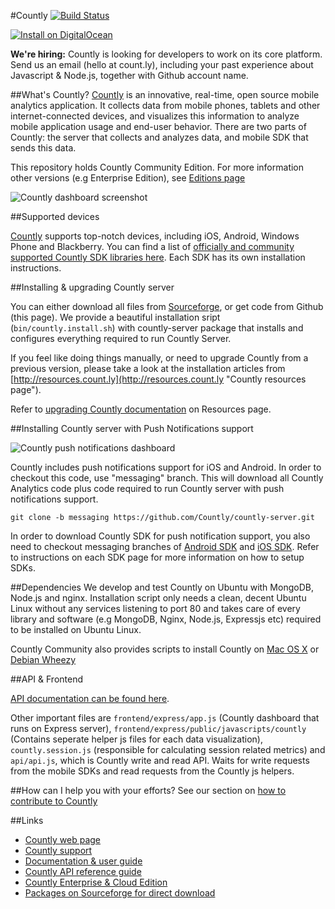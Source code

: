 #Countly [![Build Status](https://api.travis-ci.org/Countly/countly-server.png)](https://travis-ci.org/Countly/countly-server)

[![Install on DigitalOcean](http://installer.71m.us/button.svg)](http://installer.71m.us/install?url=https://github.com/ar2rsawseen/countly-server)

**We're hiring:** Countly is looking for developers to work on its core platform. Send us an email (hello at count.ly), including your past experience about Javascript & Node.js, together with Github account name. 

##What's Countly?
[Countly](http://count.ly) is an innovative, real-time, open source mobile analytics application. 
It collects data from mobile phones, tablets and other internet-connected devices, and visualizes this information to analyze mobile application usage and end-user behavior. There are two parts of Countly: the server that collects and analyzes data, and mobile SDK that sends this data.

This repository holds Countly Community Edition. For more information other versions (e.g Enterprise Edition), see [Editions page](https://count.ly/products/editions/)

![Countly dashboard screenshot](http://a.fsdn.com/con/app/proj/countly/screenshots/dashboard_without_realtime.png)

##Supported devices

[Countly](http://count.ly) supports top-notch devices, including iOS, Android, Windows Phone and Blackberry. You can find a list of [officially and community supported Countly SDK libraries here](https://count.ly/resources/source/download-sdk). Each SDK has its own installation instructions.

##Installing & upgrading Countly server

You can either download all files from [Sourceforge](http://sf.net/projects/countly), or get code from Github (this page). We provide a beautiful installation sript (`bin/countly.install.sh`) with countly-server package that installs and configures everything required to run Countly Server.

If you feel like doing things manually, or need to upgrade Countly from a previous version, please take a look at the installation articles from [http://resources.count.ly](http://resources.count.ly "Countly resources page").

Refer to [upgrading Countly documentation](https://count.ly/resources/upgrade/countly-server-upgrade) on Resources page.

##Installing Countly server with Push Notifications support

![Countly push notifications dashboard](https://a.fsdn.com/con/app/proj/countly/screenshots/push_notifications.png)

Countly includes push notifications support for iOS and Android. In order to checkout this code, use "messaging" branch. This will download all Countly Analytics code plus code required to run Countly server with push notifications support.

`git clone -b messaging https://github.com/Countly/countly-server.git`

In order to download Countly SDK for push notification support, you also need to checkout messaging branches of [Android SDK](https://github.com/countly/countly-sdk-android/tree/messaging) and [iOS SDK](https://github.com/countly/countly-sdk-ios/tree/messaging). Refer to instructions on each SDK page for more information on how to setup SDKs. 

##Dependencies
We develop and test Countly on Ubuntu with MongoDB, Node.js and nginx. Installation script only needs a clean, decent Ubuntu Linux without any services listening to port 80 and takes care of every library and software (e.g MongoDB, Nginx, Node.js, Expressjs etc) required to be installed on Ubuntu Linux.

Countly Community also provides scripts to install Countly on [Mac OS X](http://support.count.ly/discussions/questions/161-can-i-install-countly-on-a-mac-server)  or [Debian Wheezy](https://gist.github.com/cbess/6221635)

##API & Frontend

[API documentation can be found here](http://resources.count.ly).

Other important files are `frontend/express/app.js` (Countly dashboard that runs on Express server), `frontend/express/public/javascripts/countly` (Contains seperate helper js files for each data visualization),  `countly.session.js` (responsible for calculating session related metrics) and `api/api.js`, which is Countly write and read API. Waits for write requests from the mobile SDKs and read requests from the 
Countly js helpers. 

##How can I help you with your efforts?
See our section on [how to contribute to Countly](http://github.com/countly/countly-server/CONTRIBUTING.md)

##Links

* [Countly web page](http://count.ly)
* [Countly support](http://support.count.ly)
* [Documentation & user guide](http://resources.count.ly)
* [Countly API reference guide](http://resources.count.ly)
* [Countly Enterprise & Cloud Edition](https://count.ly/products/editions/)
* [Packages on Sourceforge for direct download](http://sf.net/projects/countly)

